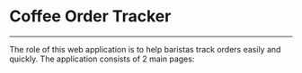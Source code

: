 # Coffee Order Tracker
<hr>
The role of this web application is to help baristas track orders easily and quickly.
The application consists of 2 main pages: